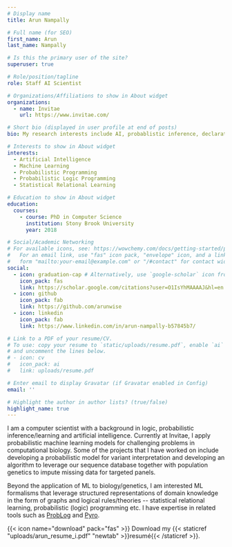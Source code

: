```yaml
---
# Display name
title: Arun Nampally

# Full name (for SEO)
first_name: Arun
last_name: Nampally

# Is this the primary user of the site?
superuser: true

# Role/position/tagline
role: Staff AI Scientist

# Organizations/Affiliations to show in About widget
organizations:
  - name: Invitae
    url: https://www.invitae.com/

# Short bio (displayed in user profile at end of posts)
bio: My research interests include AI, probablistic inference, declarative programming.

# Interests to show in About widget
interests:
  - Artificial Intelligence
  - Machine Learning
  - Probabilistic Programming
  - Probabilistic Logic Programming
  - Statistical Relational Learning

# Education to show in About widget
education:
  courses:
    - course: PhD in Computer Science
      institution: Stony Brook University
      year: 2018

# Social/Academic Networking
# For available icons, see: https://wowchemy.com/docs/getting-started/page-builder/#icons
#   For an email link, use "fas" icon pack, "envelope" icon, and a link in the
#   form "mailto:your-email@example.com" or "/#contact" for contact widget.
social:
  - icon: graduation-cap # Alternatively, use `google-scholar` icon from `ai` icon pack
    icon_pack: fas
    link: https://scholar.google.com/citations?user=O1IsYhMAAAAJ&hl=en
  - icon: github
    icon_pack: fab
    link: https://github.com/arunwise
  - icon: linkedin
    icon_pack: fab
    link: https://www.linkedin.com/in/arun-nampally-b57845b7/

# Link to a PDF of your resume/CV.
# To use: copy your resume to `static/uploads/resume.pdf`, enable `ai` icons in `params.yaml`,
# and uncomment the lines below.
# - icon: cv
#   icon_pack: ai
#   link: uploads/resume.pdf

# Enter email to display Gravatar (if Gravatar enabled in Config)
email: ''

# Highlight the author in author lists? (true/false)
highlight_name: true
---
```


I am a computer scientist with a background in logic, probabilistic
inference/learning and artificial intelligence. Currently at Invitae,
I apply probabilistic machine learning models for challenging problems
in computational biology. Some of the projects that I have worked on
include developing a probabilistic model for variant interpretation
and developing an algorithm to leverage our sequence database together
with population genetics to impute missing data for targeted panels.

Beyond the application of ML to biology/genetics, I am interested ML
formalisms that leverage structured representations of domain
knowledge in the form of graphs and logical rules/theories --
statistical relational learning, probabilistic (logic) programming
etc. I have expertise in related tools such as <a
href="https://dtai.cs.kuleuven.be/problog/">ProbLog</a> and <a
href="https://pyro.ai">Pyro</a>.

<!-- To date, some of my most significant accomplishments include developing a state-of-the-art probabilistic model for variant interpretation, which has become a cornerstone of our product offering. I have also played a key role in developing an innovative algorithm that leverages our extensive sequence database and population genetics to impute missing data for targeted panels, significantly enhancing the accuracy and completeness of our genomic analyses. -->


{{< icon name="download" pack="fas" >}} Download my {{< staticref "uploads/arun_resume_i.pdf" "newtab" >}}resumé{{< /staticref >}}.
